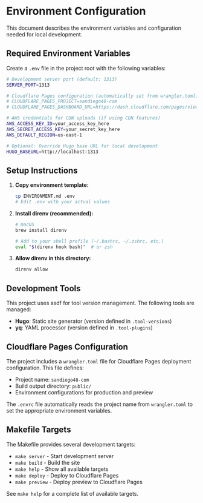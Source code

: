 # Environment Configuration

This document describes the environment variables and configuration needed for local development.

## Required Environment Variables

Create a `.env` file in the project root with the following variables:

```bash
# Development server port (default: 1313)
SERVER_PORT=1313

# Cloudflare Pages configuration (automatically set from wrangler.toml)
# CLOUDFLARE_PAGES_PROJECT=sandiego48-com
# CLOUDFLARE_PAGES_DASHBOARD_URL=https://dash.cloudflare.com/pages/view/sandiego48-com

# AWS credentials for CDN uploads (if using CDN features)
AWS_ACCESS_KEY_ID=your_access_key_here
AWS_SECRET_ACCESS_KEY=your_secret_key_here
AWS_DEFAULT_REGION=us-east-1

# Optional: Override Hugo base URL for local development
HUGO_BASEURL=http://localhost:1313
```

## Setup Instructions

1. **Copy environment template:**
   ```bash
   cp ENVIRONMENT.md .env
   # Edit .env with your actual values
   ```

2. **Install direnv (recommended):**
   ```bash
   # macOS
   brew install direnv
   
   # Add to your shell profile (~/.bashrc, ~/.zshrc, etc.)
   eval "$(direnv hook bash)"  # or zsh
   ```

3. **Allow direnv in this directory:**
   ```bash
   direnv allow
   ```

## Development Tools

This project uses asdf for tool version management. The following tools are managed:

- **Hugo**: Static site generator (version defined in `.tool-versions`)
- **yq**: YAML processor (version defined in `.tool-plugins`)

## Cloudflare Pages Configuration

The project includes a `wrangler.toml` file for Cloudflare Pages deployment configuration. This file defines:

- Project name: `sandiego48-com`
- Build output directory: `public/`
- Environment configurations for production and preview

The `.envrc` file automatically reads the project name from `wrangler.toml` to set the appropriate environment variables.

## Makefile Targets

The Makefile provides several development targets:

- `make server` - Start development server
- `make build` - Build the site
- `make help` - Show all available targets
- `make deploy` - Deploy to Cloudflare Pages
- `make preview` - Deploy preview to Cloudflare Pages

See `make help` for a complete list of available targets.
